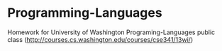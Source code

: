 # Programming-Languages
Homework for University of Washington Programing-Languages public class (http://courses.cs.washington.edu/courses/cse341/13wi/)
